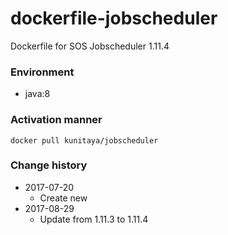 # dockerfile-jobscheduler
Dockerfile for SOS Jobscheduler 1.11.4

### Environment
* java:8

### Activation manner
```
docker pull kunitaya/jobscheduler
```

### Change history
* 2017-07-20
    * Create new
* 2017-08-29
    * Update from 1.11.3 to 1.11.4
